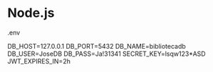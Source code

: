 # Node.js


.env

DB_HOST=127.0.0.1
DB_PORT=5432
DB_NAME=bibliotecadb
DB_USER=JoseDB
DB_PASS=Ja!31341
SECRET_KEY=lsqw123*ASD
JWT_EXPIRES_IN=2h
